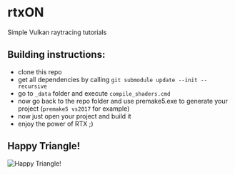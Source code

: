 # rtxON
Simple Vulkan raytracing tutorials

## Building instructions:
 * clone this repo
 * get all dependencies by calling `git submodule update --init --recursive`
 * go to `_data` folder and execute `compile_shaders.cmd`
 * now go back to the repo folder and use premake5.exe to generate your project (`premake5 vs2017` for example)
 * now just open your project and build it
 * enjoy the power of RTX ;)

## Happy Triangle!
![Happy Triangle!](https://user-images.githubusercontent.com/7016607/47895234-aa84c780-de3d-11e8-8715-4b156d67b783.png)
